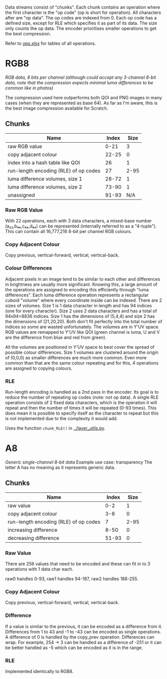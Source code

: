 Data streams consist of "chunks". Each chunk contains an operation where the first character is the "op code" (op is short for operation). All characters after are "op data". The op codes are indexed from 0. Each op code has a defined size, except for RLE which specifies it as part of its data. The size only counts the op data. The encoder prioritises smaller operations to get the best compression.

Refer to [ops.xlsx](ops.xlsx) for tables of all operations.

# RGB8
*RGB data, 8 bits per channel*
*(although could accept any 3-channel 8-bit data, note that the compression expects minimal luma differences to be common like in photos)*

The compression used here outperforms both QOI and PNG images in many cases (when they are represented as base 64). As far as I'm aware, this is the best image compression available for Scratch. 

## Chunks
Name | Index | Size
--- | --- | ---
raw RGB value | 0-21 | 3
copy adjacent colour | 22-25 | 0
index into a hash table like QOI | 26 | 1
run-length encoding (RLE) of op codes | 27 | 2-95
luma difference volumes, size 1 | 28-72 | 1
luma difference volumes, size 2 | 73-90 | 1
unassigned | 91-93 | N/A

### Raw RGB Value
With 22 operations, each with 3 data characters, a mixed-base number (a₂₂,b₉₄,c₉₄,d₉₄) can be represented (internally referred to as a "4-tuple"). This can contain all 16,777,216 8-bit per channel RGB colours. 

### Copy Adjacent Colour
Copy previous, vertical-forward, vertical, vertical-back.

### Colour Differences
Adjacent pixels in an image tend to be similar to each other and differences in brightness are usually more significant. Knowing this, a large amount of the operations are assigned to encoding this efficiently through "luma differences". Each luma difference operation represents a rectangular cuboid "volume" where every coordinate inside can be indexed. There are 2 sizes of volumes. Size 1 is 1 data character in length and has 94 indices (one for every character). Size 2 uses 2 data characters and has a total of 94x94=8836 indices. Size 1 has the dimensions of (5,4,4) and size 2 has the dimensions of (21,20,20). Both don't fit perfectly into the total number of indices so some are wasted unfortunately. The volumes are in Y'UV space. RGB values are remapped to Y'UV like QOI (green channel is luma, U and V are the difference from blue and red from green). 

All the volumes are positioned in Y'UV space to best cover the spread of possible colour differences. Size 1 volumes are clustered around the origin of (0,0,0) as smaller differences are much more common. Even more common than that are the same colour repeating and for this, 4 operations are assigned to copying colours.

### RLE
Run-length encoding is handled as a 2nd pass in the encoder. Its goal is to reduce the number of repeating op codes (note: not op data). A single RLE operation consists of 2 fixed data characters, which is the operation it will repeat and then the number of times it will be repeated (0-93 times). This does mean it is possible to specify itself as the character to repeat but this is not implemented due to the complexity it would add.

Uses the function `chunk_RLE()` in [../layer_utils.py](layer_utils.py).


# A8
*Generic single-channel 8-bit data*
Example use case: transparency
The letter A has no meaning as it represents generic data.

## Chunks
Name | Index | Size
--- | --- | ---
raw value | 0-2 | 1
copy adjacent colour | 3-6 | 0
run-length encoding (RLE) of op codes | 7 | 2-95
increasing difference | 8-50 | 0
decreasing difference | 51-93 | 0

### Raw Value
There are 256 values that need to be encoded and these can fit in to 3 operations with 1 data char each. 

raw0 handles 0-93, raw1 handles 94-187, raw2 handles 188-255.

### Copy Adjacent Colour
Copy previous, vertical-forward, vertical, vertical-back.

### Difference
If a value is similar to the previous, it can be encoded as a difference from it. Differences from 1 to 43 and -1 to -43 can be encoded as single operations. A difference of 0 is handled by the copy_prev operation. Differences can wrap. For example, 254 -> 3 can be handled as a difference of -251 or it can be better handled as -5 which can be encoded as it is in the range.

### RLE
Implemented identically to RGB8. 
